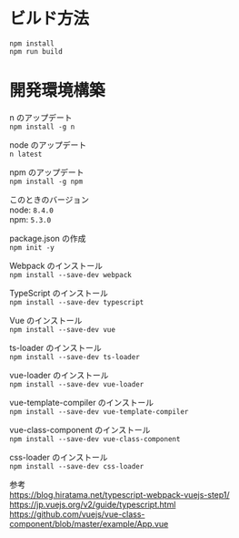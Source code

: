 
# ビルド方法

`npm install`  
`npm run build`

# 開発環境構築
n のアップデート  
`npm install -g n`

node のアップデート    
`n latest`

npm のアップデート  
`npm install -g npm`

このときのバージョン  
node: `8.4.0`  
npm: `5.3.0`

package.json の作成  
`npm init -y`

Webpack のインストール  
`npm install --save-dev webpack`

TypeScript のインストール  
`npm install --save-dev typescript`

Vue のインストール  
`npm install --save-dev vue`

ts-loader のインストール  
`npm install --save-dev ts-loader`

vue-loader のインストール  
`npm install --save-dev vue-loader`

vue-template-compiler のインストール  
`npm install --save-dev vue-template-compiler`

vue-class-component のインストール  
`npm install --save-dev vue-class-component`

css-loader のインストール  
`npm install --save-dev css-loader`

参考  
https://blog.hiratama.net/typescript-webpack-vuejs-step1/  
https://jp.vuejs.org/v2/guide/typescript.html  
https://github.com/vuejs/vue-class-component/blob/master/example/App.vue  
